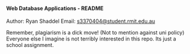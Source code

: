 
####   Web Database Applications - README   ####
 

 Author:    Ryan Shaddel
 Email:     s3370404@student.rmit.edu.au

 Remember, plagiarism is a dick move! (Not to mention against uni policy)
 Everyone else I imagine is not terribly interested in this repo. Its
 just a school assignment.
